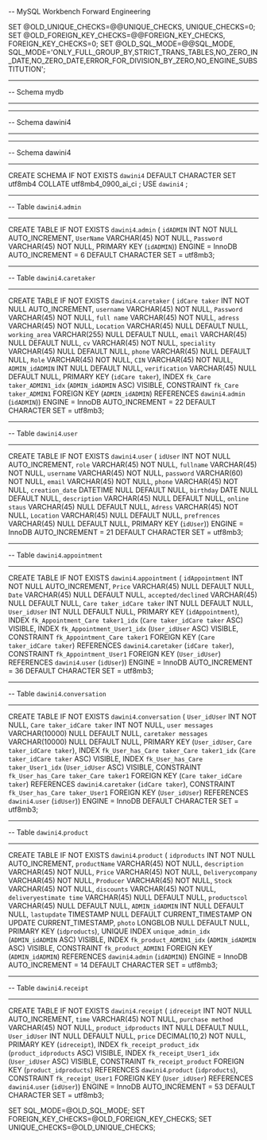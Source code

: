 -- MySQL Workbench Forward Engineering

SET @OLD_UNIQUE_CHECKS=@@UNIQUE_CHECKS, UNIQUE_CHECKS=0;
SET @OLD_FOREIGN_KEY_CHECKS=@@FOREIGN_KEY_CHECKS, FOREIGN_KEY_CHECKS=0;
SET @OLD_SQL_MODE=@@SQL_MODE, SQL_MODE='ONLY_FULL_GROUP_BY,STRICT_TRANS_TABLES,NO_ZERO_IN_DATE,NO_ZERO_DATE,ERROR_FOR_DIVISION_BY_ZERO,NO_ENGINE_SUBSTITUTION';

-- -----------------------------------------------------
-- Schema mydb
-- -----------------------------------------------------
-- -----------------------------------------------------
-- Schema dawini4
-- -----------------------------------------------------

-- -----------------------------------------------------
-- Schema dawini4
-- -----------------------------------------------------
CREATE SCHEMA IF NOT EXISTS `dawini4` DEFAULT CHARACTER SET utf8mb4 COLLATE utf8mb4_0900_ai_ci ;
USE `dawini4` ;

-- -----------------------------------------------------
-- Table `dawini4`.`admin`
-- -----------------------------------------------------
CREATE TABLE IF NOT EXISTS `dawini4`.`admin` (
  `idADMIN` INT NOT NULL AUTO_INCREMENT,
  `UserName` VARCHAR(45) NOT NULL,
  `Password` VARCHAR(45) NOT NULL,
  PRIMARY KEY (`idADMIN`))
ENGINE = InnoDB
AUTO_INCREMENT = 6
DEFAULT CHARACTER SET = utf8mb3;


-- -----------------------------------------------------
-- Table `dawini4`.`caretaker`
-- -----------------------------------------------------
CREATE TABLE IF NOT EXISTS `dawini4`.`caretaker` (
  `idCare taker` INT NOT NULL AUTO_INCREMENT,
  `username` VARCHAR(45) NOT NULL,
  `Password` VARCHAR(45) NOT NULL,
  `full name` VARCHAR(45) NOT NULL,
  `adress` VARCHAR(45) NOT NULL,
  `Location` VARCHAR(45) NULL DEFAULT NULL,
  `working_area` VARCHAR(255) NULL DEFAULT NULL,
  `email` VARCHAR(45) NULL DEFAULT NULL,
  `cv` VARCHAR(45) NOT NULL,
  `speciality` VARCHAR(45) NULL DEFAULT NULL,
  `phone` VARCHAR(45) NULL DEFAULT NULL,
  `Role` VARCHAR(45) NOT NULL,
  `CIN` VARCHAR(45) NOT NULL,
  `ADMIN_idADMIN` INT NULL DEFAULT NULL,
  `verification` VARCHAR(45) NULL DEFAULT NULL,
  PRIMARY KEY (`idCare taker`),
  INDEX `fk_Care taker_ADMIN1_idx` (`ADMIN_idADMIN` ASC) VISIBLE,
  CONSTRAINT `fk_Care taker_ADMIN1`
    FOREIGN KEY (`ADMIN_idADMIN`)
    REFERENCES `dawini4`.`admin` (`idADMIN`))
ENGINE = InnoDB
AUTO_INCREMENT = 22
DEFAULT CHARACTER SET = utf8mb3;


-- -----------------------------------------------------
-- Table `dawini4`.`user`
-- -----------------------------------------------------
CREATE TABLE IF NOT EXISTS `dawini4`.`user` (
  `idUser` INT NOT NULL AUTO_INCREMENT,
  `role` VARCHAR(45) NOT NULL,
  `fullname` VARCHAR(45) NOT NULL,
  `username` VARCHAR(45) NOT NULL,
  `password` VARCHAR(60) NOT NULL,
  `email` VARCHAR(45) NOT NULL,
  `phone` VARCHAR(45) NOT NULL,
  `creation_date` DATETIME NULL DEFAULT NULL,
  `birthday` DATE NULL DEFAULT NULL,
  `description` VARCHAR(45) NULL DEFAULT NULL,
  `online staus` VARCHAR(45) NULL DEFAULT NULL,
  `Adress` VARCHAR(45) NOT NULL,
  `Location` VARCHAR(45) NULL DEFAULT NULL,
  `prefrences` VARCHAR(45) NULL DEFAULT NULL,
  PRIMARY KEY (`idUser`))
ENGINE = InnoDB
AUTO_INCREMENT = 21
DEFAULT CHARACTER SET = utf8mb3;


-- -----------------------------------------------------
-- Table `dawini4`.`appointment`
-- -----------------------------------------------------
CREATE TABLE IF NOT EXISTS `dawini4`.`appointment` (
  `idAppointment` INT NOT NULL AUTO_INCREMENT,
  `Price` VARCHAR(45) NULL DEFAULT NULL,
  `Date` VARCHAR(45) NULL DEFAULT NULL,
  `accepted/declined` VARCHAR(45) NULL DEFAULT NULL,
  `Care taker_idCare taker` INT NULL DEFAULT NULL,
  `User_idUser` INT NULL DEFAULT NULL,
  PRIMARY KEY (`idAppointment`),
  INDEX `fk_Appointment_Care taker1_idx` (`Care taker_idCare taker` ASC) VISIBLE,
  INDEX `fk_Appointment_User1_idx` (`User_idUser` ASC) VISIBLE,
  CONSTRAINT `fk_Appointment_Care taker1`
    FOREIGN KEY (`Care taker_idCare taker`)
    REFERENCES `dawini4`.`caretaker` (`idCare taker`),
  CONSTRAINT `fk_Appointment_User1`
    FOREIGN KEY (`User_idUser`)
    REFERENCES `dawini4`.`user` (`idUser`))
ENGINE = InnoDB
AUTO_INCREMENT = 36
DEFAULT CHARACTER SET = utf8mb3;


-- -----------------------------------------------------
-- Table `dawini4`.`conversation`
-- -----------------------------------------------------
CREATE TABLE IF NOT EXISTS `dawini4`.`conversation` (
  `User_idUser` INT NOT NULL,
  `Care taker_idCare taker` INT NOT NULL,
  `user messages` VARCHAR(10000) NULL DEFAULT NULL,
  `caretaker messages` VARCHAR(10000) NULL DEFAULT NULL,
  PRIMARY KEY (`User_idUser`, `Care taker_idCare taker`),
  INDEX `fk_User_has_Care taker_Care taker1_idx` (`Care taker_idCare taker` ASC) VISIBLE,
  INDEX `fk_User_has_Care taker_User1_idx` (`User_idUser` ASC) VISIBLE,
  CONSTRAINT `fk_User_has_Care taker_Care taker1`
    FOREIGN KEY (`Care taker_idCare taker`)
    REFERENCES `dawini4`.`caretaker` (`idCare taker`),
  CONSTRAINT `fk_User_has_Care taker_User1`
    FOREIGN KEY (`User_idUser`)
    REFERENCES `dawini4`.`user` (`idUser`))
ENGINE = InnoDB
DEFAULT CHARACTER SET = utf8mb3;


-- -----------------------------------------------------
-- Table `dawini4`.`product`
-- -----------------------------------------------------
CREATE TABLE IF NOT EXISTS `dawini4`.`product` (
  `idproducts` INT NOT NULL AUTO_INCREMENT,
  `productName` VARCHAR(45) NOT NULL,
  `description` VARCHAR(45) NOT NULL,
  `Price` VARCHAR(45) NOT NULL,
  `Deliverycompany` VARCHAR(45) NOT NULL,
  `Producer` VARCHAR(45) NOT NULL,
  `Stock` VARCHAR(45) NOT NULL,
  `discounts` VARCHAR(45) NOT NULL,
  `deliveryestimate time` VARCHAR(45) NULL DEFAULT NULL,
  `productscol` VARCHAR(45) NULL DEFAULT NULL,
  `ADMIN_idADMIN` INT NULL DEFAULT NULL,
  `lastupdate` TIMESTAMP NULL DEFAULT CURRENT_TIMESTAMP ON UPDATE CURRENT_TIMESTAMP,
  `photo` LONGBLOB NULL DEFAULT NULL,
  PRIMARY KEY (`idproducts`),
  UNIQUE INDEX `unique_admin_idx` (`ADMIN_idADMIN` ASC) VISIBLE,
  INDEX `fk_product_ADMIN1_idx` (`ADMIN_idADMIN` ASC) VISIBLE,
  CONSTRAINT `fk_product_ADMIN1`
    FOREIGN KEY (`ADMIN_idADMIN`)
    REFERENCES `dawini4`.`admin` (`idADMIN`))
ENGINE = InnoDB
AUTO_INCREMENT = 14
DEFAULT CHARACTER SET = utf8mb3;


-- -----------------------------------------------------
-- Table `dawini4`.`receipt`
-- -----------------------------------------------------
CREATE TABLE IF NOT EXISTS `dawini4`.`receipt` (
  `idreceipt` INT NOT NULL AUTO_INCREMENT,
  `time` VARCHAR(45) NOT NULL,
  `purchase method` VARCHAR(45) NOT NULL,
  `product_idproducts` INT NULL DEFAULT NULL,
  `User_idUser` INT NULL DEFAULT NULL,
  `price` DECIMAL(10,2) NOT NULL,
  PRIMARY KEY (`idreceipt`),
  INDEX `fk_receipt_product_idx` (`product_idproducts` ASC) VISIBLE,
  INDEX `fk_receipt_User1_idx` (`User_idUser` ASC) VISIBLE,
  CONSTRAINT `fk_receipt_product`
    FOREIGN KEY (`product_idproducts`)
    REFERENCES `dawini4`.`product` (`idproducts`),
  CONSTRAINT `fk_receipt_User1`
    FOREIGN KEY (`User_idUser`)
    REFERENCES `dawini4`.`user` (`idUser`))
ENGINE = InnoDB
AUTO_INCREMENT = 53
DEFAULT CHARACTER SET = utf8mb3;


SET SQL_MODE=@OLD_SQL_MODE;
SET FOREIGN_KEY_CHECKS=@OLD_FOREIGN_KEY_CHECKS;
SET UNIQUE_CHECKS=@OLD_UNIQUE_CHECKS;

